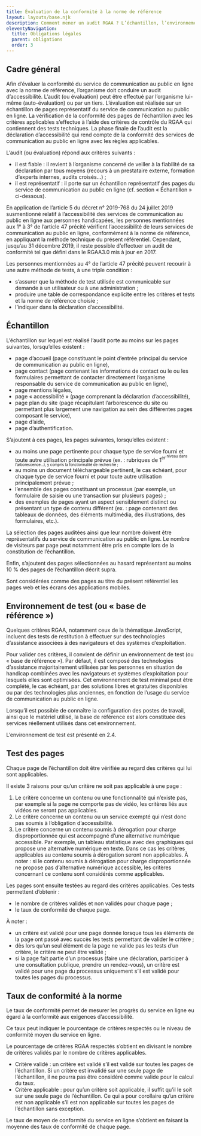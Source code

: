 ```yaml
---
title: Évaluation de la conformité à la norme de référence
layout: layouts/base.njk
description: Comment mener un audit RGAA ? L’échantillon, l’environnement de test, le test des pages et le taux de conformité à la norme.
eleventyNavigation:
  title: Obligations légales
  parent: obligations
  order: 3
---
```


## Cadre général

Afin d’évaluer la conformité du service de communication au public en ligne avec la norme de référence, l’organisme doit conduire un audit d’accessibilité. L’audit (ou évaluation) peut être effectué par l’organisme lui-même (auto-évaluation) ou par un tiers. L’évaluation est réalisée sur un échantillon de pages représentatif du service de communication au public en ligne. La vérification de la conformité des pages de l’échantillon avec les critères applicables s’effectue à l’aide des critères de contrôle du RGAA qui contiennent des tests techniques. La phase finale de l’audit est la déclaration d’accessibilité qui rend compte de la conformité des services de communication au public en ligne avec les règles applicables.

L’audit (ou évaluation) répond aux critères suivants :

- il est fiable : il revient à l’organisme concerné de veiller à la fiabilité de sa déclaration par tous moyens (recours à un prestataire externe, formation d’experts internes, audits croisés…) ;
- il est représentatif : il porte sur un échantillon représentatif des pages du service de communication au public en ligne (cf. section « Échantillon » ci-dessous).

En application de l’article 5 du décret n° 2019-768 du 24 juillet 2019 susmentionné relatif à l’accessibilité des services de communication au public en ligne aux personnes handicapées, les personnes mentionnées aux 1° à 3° de l’article 47 précité vérifient l’accessibilité de leurs services de communication au public en ligne, conformément à la norme de référence, en appliquant la méthode technique du présent référentiel. Cependant, jusqu’au 31 décembre 2019, il reste possible d’effectuer un audit de conformité tel que défini dans le RGAA3.0 mis à jour en 2017.

Les personnes mentionnées au 4° de l’article 47 précité peuvent recourir à une autre méthode de tests, à une triple condition :

- s’assurer que la méthode de test utilisée est communicable sur demande à un utilisateur ou à une administration ;
- produire une table de correspondance explicite entre les critères et tests et la norme de référence choisie ;
- l’indiquer dans la déclaration d’accessibilité.

## Échantillon

L’échantillon sur lequel est réalisé l’audit porte au moins sur les pages suivantes, lorsqu’elles existent :

- page d’accueil (page constituant le point d’entrée principal du service de communication au public en ligne),
- page contact (page contenant les informations de contact ou le ou les formulaires permettant de contacter directement l’organisme responsable du service de communication au public en ligne),
- page mentions légales,
- page « accessibilité » (page comprenant la déclaration d’accessibilité),
- page plan du site (page récapitulant l’arborescence du site ou permettant plus largement une navigation au sein des différentes pages composant le service),
- page d’aide,
- page d’authentification.

S’ajoutent à ces pages, les pages suivantes, lorsqu’elles existent :

- au moins une page pertinente pour chaque type de service fourni et toute autre utilisation principale prévue (ex. : rubriques de 1<sup>er<sup> niveau dans l’arborescence…), y compris la fonctionnalité de recherche ;
- au moins un document téléchargeable pertinent, le cas échéant, pour chaque type de service fourni et pour toute autre utilisation principalement prévue ;
- l’ensemble des pages constituant un processus (par exemple, un formulaire de saisie ou une transaction sur plusieurs pages) ;
- des exemples de pages ayant un aspect sensiblement distinct ou présentant un type de contenu différent (ex. : page contenant des tableaux de données, des éléments multimédia, des illustrations, des formulaires, etc.).

La sélection des pages auditées ainsi que leur nombre doivent être représentatifs du service de communication au public en ligne. Le nombre de visiteurs par page peut notamment être pris en compte lors de la constitution de l’échantillon.

Enfin, s’ajoutent des pages sélectionnées au hasard représentant au moins 10 % des pages de l’échantillon décrit supra.

Sont considérées comme des pages au titre du présent référentiel les pages web et les écrans des applications mobiles.

## Environnement de test (ou « base de référence »)

Quelques critères RGAA, notamment ceux de la thématique JavaScript, incluent des tests de restitution à effectuer sur des technologies d’assistance associées à des navigateurs et des systèmes d’exploitation.

Pour valider ces critères, il convient de définir un environnement de test (ou « base de référence »). Par défaut, il est composé des technologies d’assistance majoritairement utilisées par les personnes en situation de handicap combinées avec les navigateurs et systèmes d’exploitation pour lesquels elles sont optimisées. Cet environnement de test minimal peut être complété, le cas échéant, par des solutions libres et gratuites disponibles ou par des technologies plus anciennes, en fonction de l’usage du service de communication au public en ligne.

Lorsqu’il est possible de connaître la configuration des postes de travail, ainsi que le matériel utilisé, la base de référence est alors constituée des services réellement utilisés dans cet environnement.

L’environnement de test est présenté en 2.4.

## Test des pages

Chaque page de l’échantillon doit être vérifiée au regard des critères qui lui sont applicables.

Il existe 3 raisons pour qu’un critère ne soit pas applicable à une page :

1. Le critère concerne un contenu ou une fonctionnalité qui n’existe pas, par exemple si la page ne comporte pas de vidéo, les critères liés aux vidéos ne seront pas applicables.
2. Le critère concerne un contenu ou un service exempté qui n’est donc pas soumis à l’obligation d’accessibilité.
3. Le critère concerne un contenu soumis à dérogation pour charge disproportionnée qui est accompagné d’une alternative numérique accessible. Par exemple, un tableau statistique avec des graphiques qui propose une alternative numérique en texte. Dans ce cas les critères applicables au contenu soumis à dérogation seront non applicables. À noter : si le contenu soumis à dérogation pour charge disproportionnée ne propose pas d’alternative numérique accessible, les critères concernant ce contenu sont considérés comme applicables.

Les pages sont ensuite testées au regard des critères applicables. Ces tests permettent d’obtenir :

- le nombre de critères validés et non validés pour chaque page ;
- le taux de conformité de chaque page.

À noter :

- un critère est validé pour une page donnée lorsque tous les éléments de la page ont passé avec succès les tests permettant de valider le critère ;
- dès lors qu’un seul élément de la page ne valide pas les tests d’un critère, le critère ne peut être validé ;
- si la page fait partie d’un processus (faire une déclaration, participer à une consultation publique, prendre un rendez-vous), un critère est validé pour une page du processus uniquement s’il est validé pour toutes les pages du processus.

## Taux de conformité à la norme

Le taux de conformité permet de mesurer les progrès du service en ligne eu égard à la conformité aux exigences d’accessibilité.

Ce taux peut indiquer le pourcentage de critères respectés ou le niveau de conformité moyen du service en ligne.

Le pourcentage de critères RGAA respectés s’obtient en divisant le nombre de critères validés par le nombre de critères applicables.

- Critère validé : un critère est validé s’il est validé sur toutes les pages de l’échantillon. Si un critère est invalidé sur une seule page de l’échantillon, il ne pourra pas être considéré comme valide pour le calcul du taux.
- Critère applicable : pour qu’un critère soit applicable, il suffit qu’il le soit sur une seule page de l’échantillon. Ce qui a pour corollaire qu’un critère est non applicable s’il est non applicable sur toutes les pages de l’échantillon sans exception.

Le taux de moyen de conformité du service en ligne s’obtient en faisant la moyenne des taux de conformité de chaque page.
